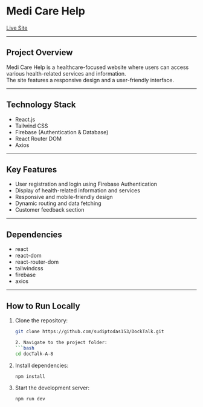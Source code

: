 # Medi Care Help

[Live Site](https://medi-care-help.netlify.app/)

---

## Project Overview

Medi Care Help is a healthcare-focused website where users can access various health-related services and information.  
The site features a responsive design and a user-friendly interface.

---


## Technology Stack

- React.js
- Tailwind CSS
- Firebase (Authentication & Database)
- React Router DOM
- Axios

---

## Key Features

- User registration and login using Firebase Authentication
- Display of health-related information and services
- Responsive and mobile-friendly design
- Dynamic routing and data fetching
- Customer feedback section

---

## Dependencies

- react
- react-dom
- react-router-dom
- tailwindcss
- firebase
- axios

---

## How to Run Locally

1. Clone the repository:
   ```bash
   git clone https://github.com/sudiptodas153/DockTalk.git

   2. Navigate to the project folder:
   ```bash
   cd docTalk-A-8
   
3. Install dependencies:
   ```bash
   npm install
   
4. Start the development server:
   ```bash
   npm run dev
